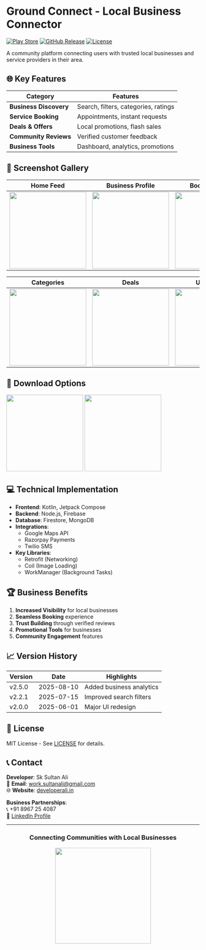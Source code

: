 # Ground Connect - Local Business Connector

[![Play Store](https://img.shields.io/badge/Download-Play_Store-brightgreen)](https://play.google.com/store/apps/details?id=com.developerali.groundconnect)
[![GitHub Release](https://img.shields.io/github/v/release/sksultanali/Ground_Connect)](https://github.com/sksultanali/Ground_Connect/releases/latest)
[![License](https://img.shields.io/badge/License-MIT-blue.svg)](https://opensource.org/licenses/MIT)

A community platform connecting users with trusted local businesses and service providers in their area.

## 🌐 Key Features

| Category | Features |
|----------|----------|
| **Business Discovery** | Search, filters, categories, ratings |
| **Service Booking** | Appointments, instant requests |
| **Deals & Offers** | Local promotions, flash sales |
| **Community Reviews** | Verified customer feedback |
| **Business Tools** | Dashboard, analytics, promotions |

## 📱 Screenshot Gallery

<div align="center">

| Home Feed | Business Profile | Booking Screen |
|-----------|-----------------|----------------|
| <img src="https://via.placeholder.com/300x600/4F46E5/ffffff?text=Home+Feed" width="200"> | <img src="https://via.placeholder.com/300x600/7C3AED/ffffff?text=Business+Profile" width="200"> | <img src="https://via.placeholder.com/300x600/10B981/ffffff?text=Booking" width="200"> |

| Categories | Deals | User Profile |
|------------|-------|--------------|
| <img src="https://via.placeholder.com/300x600/F59E0B/ffffff?text=Categories" width="200"> | <img src="https://via.placeholder.com/300x600/EF4444/ffffff?text=Deals" width="200"> | <img src="https://via.placeholder.com/300x600/3B82F6/ffffff?text=Profile" width="200"> |

</div>

## 📲 Download Options

[<img src="https://play.google.com/intl/en_us/badges/static/images/badges/en_badge_web_generic.png" width="200">](https://play.google.com/store/apps/details?id=com.developerali.groundconnect)
[<img src="https://img.shields.io/badge/Download-APK-blue?style=for-the-badge&logo=android" width="200">](https://github.com/sksultanali/Ground_Connect/releases/latest)

## 💻 Technical Implementation

- **Frontend**: Kotlin, Jetpack Compose
- **Backend**: Node.js, Firebase
- **Database**: Firestore, MongoDB
- **Integrations**:
  - Google Maps API
  - Razorpay Payments
  - Twilio SMS
- **Key Libraries**:
  - Retrofit (Networking)
  - Coil (Image Loading)
  - WorkManager (Background Tasks)

## 🏆 Business Benefits

1. **Increased Visibility** for local businesses
2. **Seamless Booking** experience
3. **Trust Building** through verified reviews
4. **Promotional Tools** for businesses
5. **Community Engagement** features

## 📈 Version History

| Version | Date       | Highlights |
|---------|------------|------------|
| v2.5.0  | 2025-08-10 | Added business analytics |
| v2.2.1  | 2025-07-15 | Improved search filters |
| v2.0.0  | 2025-06-01 | Major UI redesign |

## 📜 License

MIT License - See [LICENSE](LICENSE) for details.

## 📞 Contact

**Developer**: Sk Sultan Ali  
📧 **Email**: [work.sultanali@gmail.com](mailto:work.sultanali@gmail.com)  
🌐 **Website**: [developerali.in](https://developerali.in)  

**Business Partnerships**:  
📞 +91 8967 25 4087  
💼 [LinkedIn Profile](https://linkedin.com/in/sk-sultan-ali-b35ab41b6)

---

<div align="center">
  <h3>Connecting Communities with Local Businesses</h3>
  <img src="https://via.placeholder.com/300x100/4F46E5/ffffff?text=Available+on+Play+Store" width="250">
</div>
